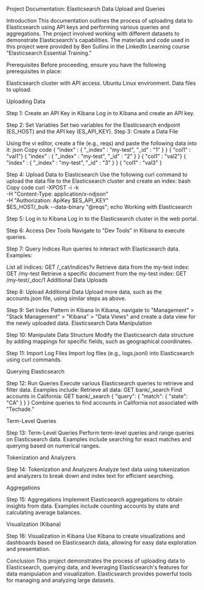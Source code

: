 Project Documentation: Elasticsearch Data Upload and Queries


Introduction
This documentation outlines the process of uploading data to Elasticsearch using API keys and performing various queries and aggregations. The project involved working with different datasets to demonstrate Elasticsearch's capabilities. The materials and code used in this project were provided by Ben Sullins in the LinkedIn Learning course "Elasticsearch Essential Training."



Prerequisites
Before proceeding, ensure you have the following prerequisites in place:

Elasticsearch cluster with API access.
Ubuntu Linux environment.
Data files to upload.


Uploading Data

Step 1: Create an API Key in Kibana
Log in to Kibana and create an API key.

Step 2: Set Variables
Set two variables for the Elasticsearch endpoint (ES_HOST) and the API key (ES_API_KEY).
Step 3: Create a Data File

Using the vi editor, create a file (e.g., reqs) and paste the following data into it:
json
Copy code
{ "index" : { "_index" : "my-test", "_id" : "1" } }
{ "col1" : "val1"}
{ "index" : { "_index" : "my-test", "_id" : "2" } }
{ "col1" : "val2"}
{ "index" : { "_index" : "my-test", "_id" : "3" } }
{ "col1" : "val3" }

Step 4: Upload Data to Elasticsearch
Use the following curl command to upload the data file to the Elasticsearch cluster and create an index:
bash
Copy code
curl -XPOST -i -k \
-H "Content-Type: application/x-ndjson" \
-H "Authorization: ApiKey $ES_API_KEY" \
$ES_HOST/_bulk --data-binary "@reqs"; echo
Working with Elasticsearch

Step 5: Log in to Kibana
Log in to the Elasticsearch cluster in the web portal.

Step 6: Access Dev Tools
Navigate to "Dev Tools" in Kibana to execute queries.

Step 7: Query Indices
Run queries to interact with Elasticsearch data. Examples:

List all indices: GET /_cat/indices?v
Retrieve data from the my-test index: GET /my-test
Retrieve a specific document from the my-test index: GET /my-test/_doc/1
Additional Data Uploads


Step 8: Upload Additional Data
Upload more data, such as the accounts.json file, using similar steps as above.


Step 9: Set Index Pattern in Kibana
In Kibana, navigate to "Management" > "Stack Management" > "Kibana" > "Data Views" and create a data view for the newly uploaded data.
Elasticsearch Data Manipulation


Step 10: Manipulate Data Structure
Modify the Elasticsearch data structure by adding mappings for specific fields, such as geographical coordinates.


Step 11: Import Log Files
Import log files (e.g., logs.jsonl) into Elasticsearch using curl commands.


Querying Elasticsearch


Step 12: Run Queries
Execute various Elasticsearch queries to retrieve and filter data. Examples include:
Retrieve all data: GET bank/_search
Find accounts in California: GET bank/_search { "query": { "match": { "state": "CA" } } }
Combine queries to find accounts in California not associated with "Techade."

Term-Level Queries


Step 13: Term-Level Queries
Perform term-level queries and range queries on Elasticsearch data. Examples include searching for exact matches and querying based on numerical ranges.

Tokenization and Analyzers

Step 14: Tokenization and Analyzers
Analyze text data using tokenization and analyzers to break down and index text for efficient searching.

Aggregations

Step 15: Aggregations
Implement Elasticsearch aggregations to obtain insights from data. Examples include counting accounts by state and calculating average balances.


Visualization (Kibana)

Step 16: Visualization in Kibana
Use Kibana to create visualizations and dashboards based on Elasticsearch data, allowing for easy data exploration and presentation.


Conclusion
This project demonstrates the process of uploading data to Elasticsearch, querying data, and leveraging Elasticsearch's features for data manipulation and visualization. Elasticsearch provides powerful tools for managing and analyzing large datasets.

